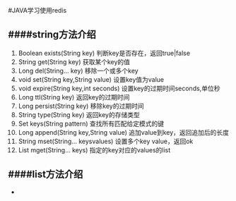 #JAVA学习使用redis


####string方法介绍
----------
1.	 Boolean exists(String key)	判断key是否存在，返回true|false
2.	 String  get(String key)		获取某个key的值
3.	 Long    del(String... key)		移除一个或多个key
4.	 void set(String key,String value) 设置key值为value
5.	 void expire(String key,int seconds) 设置key的过期时间seconds,单位秒
6.	 Long ttl(String key)	返回key的过期时间
7.	 Long persist(String key) 移除key的过期时间
8.	 String type(String key) 返回key的存储类型
9.	 Set<String> keys(String pattern) 查找所有匹配给定模式的键
10.	 Long append(String key,String value) 追加value到key，返回追加后的长度
11.	 String mset(String... keysvalues) 设置多个key value，返回ok
12.	 List<String> mget(String... keys) 指定的key对应的values的list

####list方法介绍
----------
* 
